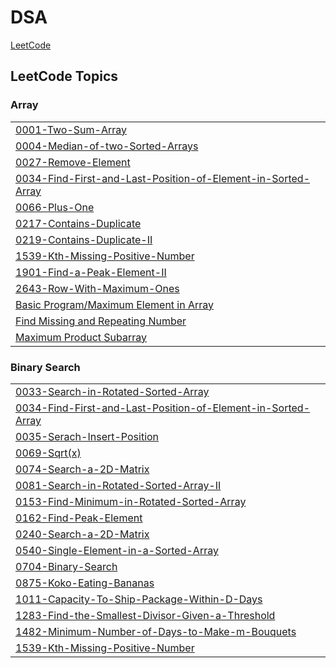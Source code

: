 # DSA

[LeetCode](https://leetcode.com/u/mdsamiahmad/)

## LeetCode Topics

### Array

|   |
|---|
| [0001-Two-Sum-Array](https://github.com/Mehmat-01/DSA/tree/main/0001-Two-Sum-Array) |
| [0004-Median-of-two-Sorted-Arrays](https://github.com/Mehmat-01/DSA/tree/main/0004-Median-of-two-Sorted-Arrays) |
| [0027-Remove-Element](https://github.com/Mehmat-01/DSA/tree/main/0027-Remove-Element) |
| [0034-Find-First-and-Last-Position-of-Element-in-Sorted-Array](https://github.com/Mehmat-01/DSA/tree/main/0034-Find-First-and-Last-Position-of-Element-in-Sorted-Array) |
| [0066-Plus-One](https://github.com/Mehmat-01/DSA/tree/main/0066-Plus-One) |
| [0217-Contains-Duplicate](https://github.com/Mehmat-01/DSA/tree/main/0217-Contains-Duplicate) |
| [0219-Contains-Duplicate-II](https://github.com/Mehmat-01/DSA/tree/main/0219-Contains-Duplicate-II) |
| [1539-Kth-Missing-Positive-Number](https://github.com/Mehmat-01/DSA/tree/main/1539-Kth-Missing-Positive-Number) |
| [1901-Find-a-Peak-Element-II](https://github.com/Mehmat-01/DSA/tree/main/1901-Find-a-Peak-Element-II) |
| [2643-Row-With-Maximum-Ones](https://github.com/Mehmat-01/DSA/tree/main/2643-Row-With-Maximum-Ones) |
| [Basic Program/Maximum Element in Array](https://github.com/Mehmat-01/DSA/tree/main/Basic%20Program/Maximum%20Element%20in%20Array) |
| [Find Missing and Repeating Number](https://github.com/Mehmat-01/DSA/tree/main/Find%20Missing%20and%20Repeating%20Number) |
| [Maximum Product Subarray](https://github.com/Mehmat-01/DSA/tree/main/Maximum%20Product%20Subarray) |

### Binary Search

|   |
|---|
| [0033-Search-in-Rotated-Sorted-Array](https://github.com/Mehmat-01/DSA/tree/main/0033-Search-in-Rotated-Sorted-Array) |
| [0034-Find-First-and-Last-Position-of-Element-in-Sorted-Array](https://github.com/Mehmat-01/DSA/tree/main/0034-Find-First-and-Last-Position-of-Element-in-Sorted-Array) |
| [0035-Serach-Insert-Position](https://github.com/Mehmat-01/DSA/tree/main/0035-Serach-Insert-Position) |
| [0069-Sqrt(x)](https://github.com/Mehmat-01/DSA/tree/main/0069-Sqrt(x)) |
| [0074-Search-a-2D-Matrix](https://github.com/Mehmat-01/DSA/tree/main/0074-Search-a-2D-Matrix) |
| [0081-Search-in-Rotated-Sorted-Array-II](https://github.com/Mehmat-01/DSA/tree/main/0081-Search-in-Rotated-Sorted-Array-II) |
| [0153-Find-Minimum-in-Rotated-Sorted-Array](https://github.com/Mehmat-01/DSA/tree/main/0153-Find-Minimum-in-Rotated-Sorted-Array) |
| [0162-Find-Peak-Element](https://github.com/Mehmat-01/DSA/tree/main/0162-Find-Peak-Element) |
| [0240-Search-a-2D-Matrix](https://github.com/Mehmat-01/DSA/tree/main/0240-Search-a-2D-Matrix) |
| [0540-Single-Element-in-a-Sorted-Array](https://github.com/Mehmat-01/DSA/tree/main/0540-Single-Element-in-a-Sorted-Array) |
| [0704-Binary-Search](https://github.com/Mehmat-01/DSA/tree/main/0704-Binary-Search) |
| [0875-Koko-Eating-Bananas](https://github.com/Mehmat-01/DSA/tree/main/0875-Koko-Eating-Bananas) |
| [1011-Capacity-To-Ship-Package-Within-D-Days](https://github.com/Mehmat-01/DSA/tree/main/1011-Capacity-To-Ship-Package-Within-D-Days) |
| [1283-Find-the-Smallest-Divisor-Given-a-Threshold](https://github.com/Mehmat-01/DSA/tree/main/1283-Find-the-Smallest-Divisor-Given-a-Threshold) |
| [1482-Minimum-Number-of-Days-to-Make-m-Bouquets](https://github.com/Mehmat-01/DSA/tree/main/1482-Minimum-Number-of-Days-to-Make-m-Bouquets) |
| [1539-Kth-Missing-Positive-Number](https://github.com/Mehmat-01/DSA/tree/main/1539-Kth-Missing-Positive-Number) |
